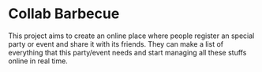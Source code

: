 # Collab Barbecue
This project aims to create an online place where people register an special party or event and share it with its friends. They can make a list of everything that this party/event needs and start managing all these stuffs online in real time.
